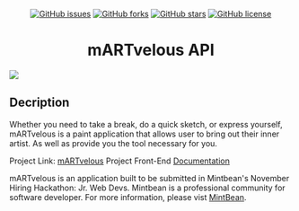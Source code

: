 <p align='center'><a href="https://github.com/trieule50/martvelous-api/issues"><img alt="GitHub issues" src="https://img.shields.io/github/issues/trieule50/martvelous-api?style=for-the-badge"></a>
<a href="https://github.com/trieule50/martvelous-api/network"><img alt="GitHub forks" src="https://img.shields.io/github/forks/trieule50/martvelous-api?style=for-the-badge"></a>
<a href="https://github.com/trieule50/martvelous-api/stargazers"><img alt="GitHub stars" src="https://img.shields.io/github/stars/trieule50/martvelous-api?style=for-the-badge"></a>
<a href="https://github.com/trieule50/martvelous-api"><img alt="GitHub license" src="https://img.shields.io/github/license/trieule50/martvelous-api?style=for-the-badge"></a>
</p>

<h1 align='center'>mARTvelous API</h1>

<img margin='auto' src='./src/images/mARTvelous_logo.png'/>

## Decription
Whether you need to take a break, do a quick sketch, or express yourself, mARTvelous is a paint application that allows user to bring out their inner artist. As well as provide you the tool necessary for you.

Project Link: [mARTvelous](https://martvelous.netlify.app/)
Project Front-End [Documentation](https://github.com/trieule50/martvelous)

mARTvelous is an application built to be submitted in Mintbean's November Hiring Hackathon: Jr. Web Devs. Mintbean is a professional community for software developer. For more information, please vist [MintBean](https://info.mintbean.io/). 
